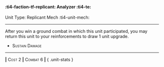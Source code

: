 #### :ti4-faction-tf-replicant: **Analyzer** :ti4-te:

Unit Type: Replicant Mech :ti4-unit-mech: 

---

After you win a ground combat in which this unit participated, you may return this unit to your reinforcements to draw 1 unit upgrade.

* <span style="font-variant:small-caps;">Sustain Damage</span> 

---

__|__ <span style="font-variant:small-caps;">Cost 2</span> __|__ <span style="font-variant:small-caps;">Combat 6</span> __|__
{ .unit-stats }
